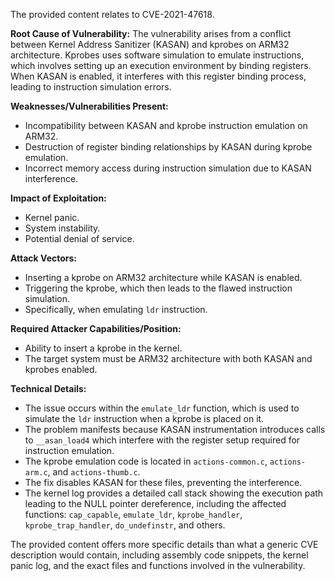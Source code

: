 The provided content relates to CVE-2021-47618.

**Root Cause of Vulnerability:**
The vulnerability arises from a conflict between Kernel Address Sanitizer (KASAN) and kprobes on ARM32 architecture. Kprobes uses software simulation to emulate instructions, which involves setting up an execution environment by binding registers. When KASAN is enabled, it interferes with this register binding process, leading to instruction simulation errors.

**Weaknesses/Vulnerabilities Present:**
- Incompatibility between KASAN and kprobe instruction emulation on ARM32.
- Destruction of register binding relationships by KASAN during kprobe emulation.
- Incorrect memory access during instruction simulation due to KASAN interference.

**Impact of Exploitation:**
- Kernel panic.
- System instability.
- Potential denial of service.

**Attack Vectors:**
- Inserting a kprobe on ARM32 architecture while KASAN is enabled.
- Triggering the kprobe, which then leads to the flawed instruction simulation.
- Specifically, when emulating `ldr` instruction.

**Required Attacker Capabilities/Position:**
- Ability to insert a kprobe in the kernel.
- The target system must be ARM32 architecture with both KASAN and kprobes enabled.

**Technical Details:**
- The issue occurs within the `emulate_ldr` function, which is used to simulate the `ldr` instruction when a kprobe is placed on it.
- The problem manifests because KASAN instrumentation introduces calls to `__asan_load4` which interfere with the register setup required for instruction emulation.
- The kprobe emulation code is located in `actions-common.c`, `actions-arm.c`, and `actions-thumb.c`.
- The fix disables KASAN for these files, preventing the interference.
- The kernel log provides a detailed call stack showing the execution path leading to the NULL pointer dereference, including the affected functions: `cap_capable`, `emulate_ldr`, `kprobe_handler`, `kprobe_trap_handler`, `do_undefinstr`, and others.

The provided content offers more specific details than what a generic CVE description would contain, including assembly code snippets, the kernel panic log, and the exact files and functions involved in the vulnerability.